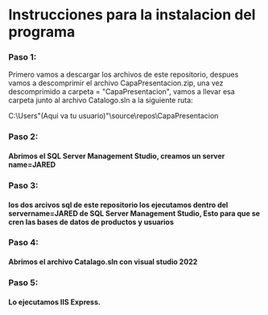 # Instrucciones para la instalacion del programa

### Paso 1: 
Primero vamos a descargar los archivos de este repositorio,
despues vamos a descomprimir el archivo CapaPresentacion.zip, una vez descomprimido a carpeta = "CapaPresentacion", 
vamos a llevar esa carpeta junto al archivo Catalogo.sln a la siguiente ruta:

C:\Users\"(Aqui va tu usuario)"\source\repos\CapaPresentacion

### Paso 2: 
#### Abrimos el SQL Server Management Studio, creamos un server name=JARED

### Paso 3: 
#### los dos arcivos sql de este repositorio los ejecutamos dentro del servername=JARED de SQL Server Management Studio, Esto para que se cren las bases de datos de productos y usuarios

### Paso 4: 
#### Abrimos el archivo Catalago.sln con visual studio 2022

### Paso 5: 
#### Lo ejecutamos IIS Express.
